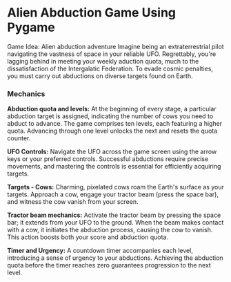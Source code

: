 # Alien Abduction Game Using Pygame

Game Idea: Alien abduction adventure
Imagine being an extraterrestrial pilot navigating the vastness of space in your reliable UFO. Regrettably, you're lagging behind in meeting your weekly aduction quota, much to the dissatisfaction of the Intergalatic Federation. To evade cosmic penalties, you must carry out abductions on diverse targets found on Earth.

<h3>Mechanics</h3>

**Abduction quota and levels:**
At the beginning of every stage, a particular abduction target is assigned, indicating the number of cows you need to abduct to advance. The game comprises ten levels, each featuring a higher quota. Advancing through one level unlocks the next and resets the quota counter.

**UFO Controls:**
Navigate the UFO across the game screen using the arrow keys or your preferred controls. Successful abductions require precise movements, and mastering the controls is essential for efficiently acquiring targets.

**Targets - Cows:**
Charming, pixelated cows roam the Earth's surface as your targets. Approach a cow, engage your tractor beam (press the space bar), and witness the cow vanish from your screen.

**Tractor beam mechanics:**
Activate the tractor beam by pressing the space bar; it extends from your UFO to the ground. When the beam makes contact with a cow, it initiates the abduction process, causing the cow to vanish. This action boosts both your score and abduction quota.

**Timer and Urgency:**
A countdown timer accompanies each level, introducing a sense of urgency to your abductions. Achieving the abduction quota before the timer reaches zero guarantees progression to the next level.
